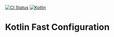 [![CI Status](https://github.com/turansky/kfc-plugins/workflows/CI/badge.svg)](https://github.com/turansky/kfc-plugins/actions)
[![Kotlin](https://img.shields.io/badge/kotlin-1.3.61-blue.svg?logo=kotlin)](http://kotlinlang.org)

# Kotlin Fast Configuration
